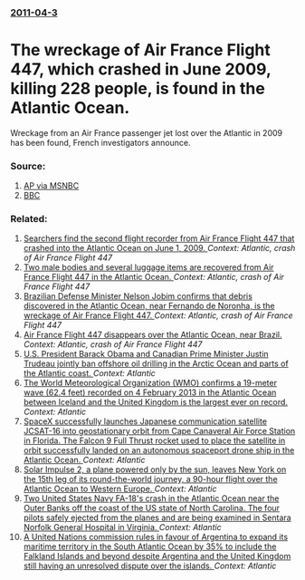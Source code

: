 ### [2011-04-3](/news/2011/04/3/index.md)

# The wreckage of Air France Flight 447, which crashed in June 2009, killing 228 people, is found in the Atlantic Ocean. 

Wreckage from an Air France passenger jet lost over the Atlantic in 2009 has been found, French investigators announce.


### Source:

1. [AP via MSNBC](http://www.msnbc.msn.com/id/42404976/ns/world_news-europe/)
2. [BBC](http://www.bbc.co.uk/news/world-europe-12953432)

### Related:

1. [Searchers find the second flight recorder from Air France Flight 447 that crashed into the Atlantic Ocean on June 1, 2009. ](/news/2011/05/3/searchers-find-the-second-flight-recorder-from-air-france-flight-447-that-crashed-into-the-atlantic-ocean-on-june-1-2009.md) _Context: Atlantic, crash of Air France Flight 447_
2. [ Two male bodies and several luggage items are recovered from Air France Flight 447 in the Atlantic Ocean. ](/news/2009/06/6/two-male-bodies-and-several-luggage-items-are-recovered-from-air-france-flight-447-in-the-atlantic-ocean.md) _Context: Atlantic, crash of Air France Flight 447_
3. [ Brazilian Defense Minister Nelson Jobim confirms that debris discovered in the Atlantic Ocean, near Fernando de Noronha, is the wreckage of Air France Flight 447. ](/news/2009/06/2/brazilian-defense-minister-nelson-jobim-confirms-that-debris-discovered-in-the-atlantic-ocean-near-fernando-de-noronha-is-the-wreckage-of.md) _Context: Atlantic, crash of Air France Flight 447_
4. [ Air France Flight 447 disappears over the Atlantic Ocean, near Brazil. ](/news/2009/06/1/air-france-flight-447-disappears-over-the-atlantic-ocean-near-brazil.md) _Context: Atlantic, crash of Air France Flight 447_
5. [U.S. President Barack Obama and Canadian Prime Minister Justin Trudeau jointly ban offshore oil drilling in the Arctic Ocean and parts of the Atlantic coast. ](/news/2016/12/20/u-s-president-barack-obama-and-canadian-prime-minister-justin-trudeau-jointly-ban-offshore-oil-drilling-in-the-arctic-ocean-and-parts-of-th.md) _Context: Atlantic_
6. [The World Meteorological Organization (WMO) confirms a 19-meter wave (62.4 feet) recorded  on 4 February 2013 in the Atlantic Ocean between Iceland and the United Kingdom is the largest ever on record. ](/news/2016/12/13/the-world-meteorological-organization-wmo-confirms-a-19-meter-wave-62-4-feet-recorded-on-4-february-2013-in-the-atlantic-ocean-between.md) _Context: Atlantic_
7. [SpaceX successfully launches Japanese communication satellite JCSAT-16 into geostationary orbit from Cape Canaveral Air Force Station in Florida. The Falcon 9 Full Thrust rocket used to place the satellite in orbit successfully landed on an autonomous spaceport drone ship in the Atlantic Ocean. ](/news/2016/08/14/spacex-successfully-launches-japanese-communication-satellite-jcsat-16-into-geostationary-orbit-from-cape-canaveral-air-force-station-in-flo.md) _Context: Atlantic_
8. [Solar Impulse 2, a plane powered only by the sun, leaves New York on the 15th leg of its round-the-world journey,  a 90-hour flight over the Atlantic Ocean to Western Europe. ](/news/2016/06/20/solar-impulse-2-a-plane-powered-only-by-the-sun-leaves-new-york-on-the-15th-leg-of-its-round-the-world-journey-a-90-hour-flight-over-the.md) _Context: Atlantic_
9. [Two United States Navy FA-18's crash in the Atlantic Ocean near the Outer Banks off the coast of the US state of North Carolina. The four pilots safely ejected from the planes and are being examined in Sentara Norfolk General Hospital in Virginia. ](/news/2016/05/26/two-united-states-navy-fa-18-s-crash-in-the-atlantic-ocean-near-the-outer-banks-off-the-coast-of-the-us-state-of-north-carolina-the-four-pi.md) _Context: Atlantic_
10. [A United Nations commission rules in favour of Argentina to expand its maritime territory in the South Atlantic Ocean by 35% to include the Falkland Islands and beyond despite Argentina and the United Kingdom still having an unresolved dispute over the islands. ](/news/2016/03/29/a-united-nations-commission-rules-in-favour-of-argentina-to-expand-its-maritime-territory-in-the-south-atlantic-ocean-by-35-to-include-the.md) _Context: Atlantic_
